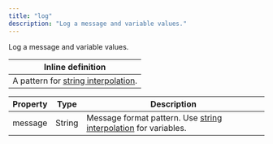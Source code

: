 ```yaml
---
title: "log"
description: "Log a message and variable values."
---
```

Log a message and variable values.

| Inline definition |
| -------- |
| A pattern for <a href="https://hyperfoil.io/docs/user-guide/benchmark/variables#string-interpolation">string interpolation</a>. |


| Property | Type | Description |
| ------- | ------- | -------- |
| message | String | Message format pattern. Use <a href="https://hyperfoil.io/docs/user-guide/benchmark/variables#string-interpolation">string interpolation</a> for variables. |

